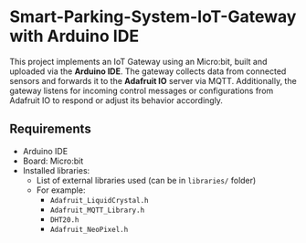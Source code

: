 # Smart-Parking-System-IoT-Gateway with Arduino IDE

This project implements an IoT Gateway using an Micro:bit, built and uploaded via the **Arduino IDE**. The gateway collects data from connected sensors and forwards it to the **Adafruit IO** server via MQTT. Additionally, the gateway listens for incoming control messages or configurations from Adafruit IO to respond or adjust its behavior accordingly.
## Requirements

- Arduino IDE
- Board: Micro:bit
- Installed libraries:
  - List of external libraries used (can be in `libraries/` folder)
  - For example:
    - `Adafruit_LiquidCrystal.h`
    - `Adafruit_MQTT_Library.h`
    - `DHT20.h`
    - `Adafruit_NeoPixel.h`

